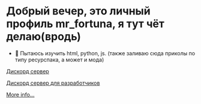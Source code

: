 
# Добрый вечер, это личный профиль mr_fortuna, я тут чёт делаю(вродь)

- 👀 Пытаюсь изучить html, python, js.
(также заливаю сюда приколы по типу ресурспака, а может и мода)

[Дискорд сервер](https://discord.gg/NFRtqcu7fq) 

[Дискорд сервер для разработчиков](https://discord.gg/xppzwKWyvC)

[More info...](https://mrf0rtuna4.ml)
